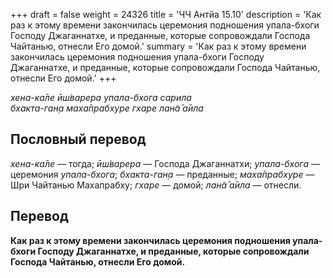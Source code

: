 +++
draft = false
weight = 24326
title = 'ЧЧ Антйа 15.10'
description = 'Как раз к этому времени закончилась церемония подношения упала-бхоги Господу Джаганнатхе, и преданные, которые сопровождали Господа Чайтанью, отнесли Его домой.'
summary = 'Как раз к этому времени закончилась церемония подношения упала-бхоги Господу Джаганнатхе, и преданные, которые сопровождали Господа Чайтанью, отнесли Его домой.'
+++

_хена-ка̄ле ӣш́варера упала-бхога сарила  
бхакта-ган̣а маха̄прабхуре гхаре лан̃а̄ а̄ила_

## Пословный перевод

_хена_\-_ка̄ле_ — тогда; _ӣш́варера_ — Господа Джаганнатхи; _упала_\-_бхога_ — церемония _упала-бхога_; _бхакта_\-_ган̣а_ — преданные; _маха̄прабхуре_ — Шри Чайтанью Махапрабху; _гхаре_ — домой; _лан̃а̄_ _а̄ила_ — отнесли.

## Перевод

**Как раз к этому времени закончилась церемония подношения упала-бхоги Господу Джаганнатхе, и преданные, которые сопровождали Господа Чайтанью, отнесли Его домой.**
